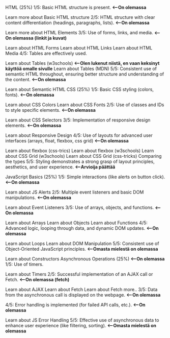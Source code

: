 HTML (25%)
1/5:
Basic HTML structure is present.  **<--On olemassa**

Learn more about Basic HTML structure
2/5:
HTML structure with clear content differentiation (headings, paragraphs, lists).  **<--On olemassa**

Learn more about HTML Elements
3/5:
Use of forms, links, and media.  **<--On olemassa (linkit ja kuvat)**

Learn about HTML Forms
Learn about HTML Links
Learn about HTML Media
4/5:
Tables are effectively used.

Learn about Tables (w3schools)  **<--Olen lukenut niistä, en vaan keksinyt käyttöä omalle sivulle**
Learn about Tables (MDN)
5/5:
Consistent use of semantic HTML throughout, ensuring better structure and understanding of the content.  **<--On olemassa**

Learn about Semantic HTML
CSS (25%)
1/5:
Basic CSS styling (colors, fonts).  **<--On olemassa**

Learn about CSS Colors
Learn about CSS Fonts
2/5:
Use of classes and IDs to style specific elements.  **<--On olemassa**

Learn about CSS Selectors
3/5:
Implementation of responsive design elements.  **<--On olemassa**

Learn about Responsive Design
4/5:
Use of layouts for advanced user interfaces (arrays, float, flexbox, css grid)  **<--On olemassa**

Learn about flexbox (css-trics)
Learn about flexbox (w3schools)
Learn about CSS Grid (w3schools)
Learn about CSS Grid (css-tricks)
Comparing the types
5/5:
Styling demonstrates a strong grasp of layout principles, aesthetics, and user experience.  **<--Arvioija päättää**

JavaScript Basics (25%)
1/5:
Simple interactions (like alerts on button click).  **<--On olemassa**

Learn about JS Alerts
2/5:
Multiple event listeners and basic DOM manipulations.  **<--On olemassa**

Learn about Event Listeners
3/5:
Use of arrays, objects, and functions.  **<--On olemassa**

Learn about Arrays
Learn about Objects
Learn about Functions
4/5:
Advanced logic, looping through data, and dynamic DOM updates.  **<--On olemassa**

Learn about Loops
Learn about DOM Manipulation
5/5:
Consistent use of Object-Oriented JavaScript principles.  **<--Omasta mielestä on olemassa**

Learn about Constructors
Asynchronous Operations (25%)  **<--On olemassa**
1/5:
Use of timers.

Learn about Timers
2/5:
Successful implementation of an AJAX call or Fetch.  **<--On olemassa (fetch)**

Learn about AJAX
Learn about Fetch
Learn about Fetch more..
3/5:
Data from the asynchronous call is displayed on the webpage.  **<--On olemassa**

4/5:
Error handling is implemented (for failed API calls, etc.).  **<--On olemassa**

Learn about JS Error Handling
5/5:
Effective use of asynchronous data to enhance user experience (like filtering, sorting).  **<--Omasta mielestä on olemassa**